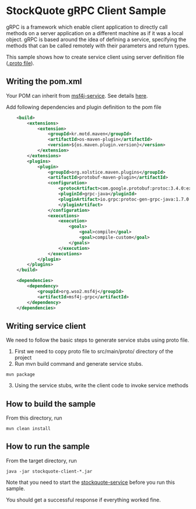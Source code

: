 # StockQuote gRPC Client Sample

gRPC is a framework which enable client application to directly call methods on a server application on a different 
machine as if it was a local object. gRPC is based around the idea of defining a service, specifying the methods that
 can be called remotely with their parameters and return types.

This sample shows how to create service client using server definition file ([.proto file](../stockquote-service/src/main/proto/helloworld.proto)).

## Writing the pom.xml 

Your POM can inherit from [msf4j-service](../../../poms/msf4j-service). 
See details [here](../../../poms/msf4j-service).

Add following dependencies and plugin definition to the pom file

````xml
    <build>
        <extensions>
            <extension>
                <groupId>kr.motd.maven</groupId>
                <artifactId>os-maven-plugin</artifactId>
                <version>${os.maven.plugin.version}</version>
            </extension>
        </extensions>
        <plugins>
            <plugin>
                <groupId>org.xolstice.maven.plugins</groupId>
                <artifactId>protobuf-maven-plugin</artifactId>
                <configuration>
                    <protocArtifact>com.google.protobuf:protoc:3.4.0:exe:${os.detected.classifier}</protocArtifact>
                    <pluginId>grpc-java</pluginId>
                    <pluginArtifact>io.grpc:protoc-gen-grpc-java:1.7.0:exe:${os.detected.classifier}
                    </pluginArtifact>
                </configuration>
                <executions>
                    <execution>
                        <goals>
                            <goal>compile</goal>
                            <goal>compile-custom</goal>
                        </goals>
                    </execution>
                </executions>
            </plugin>
        </plugins>
    </build>

    <dependencies>
        <dependency>
            <groupId>org.wso2.msf4j</groupId>
            <artifactId>msf4j-grpc</artifactId>
        </dependency>
    </dependencies>
````

## Writing service client

We need to follow the basic steps to generate service stubs using proto file.

1. First we need to copy proto file to src/main/proto/ directory of the project
2. Run mvn build command and generate service stubs.

```
mvn package
```

3. Using the service stubs, write the client code to invoke service methods


## How to build the sample

From this directory, run

```
mvn clean install
```

## How to run the sample

From the target directory, run
```
java -jar stockquote-client-*.jar
```
Note that you need to start the [stockquote-service](../stockquote-service) before you run this sample.

You should get a successful response if everything worked fine.

